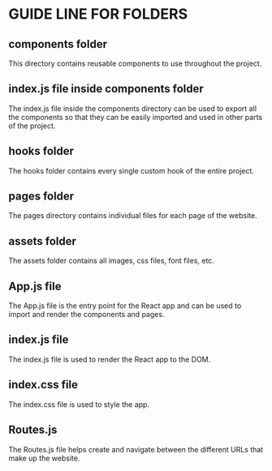 
# GUIDE LINE FOR FOLDERS

## components folder
This directory contains reusable components to use throughout the project.

## index.js file inside components folder 
The index.js file inside the components directory can be used to export all the components so that they can be easily imported and used in other parts of the project.

## hooks folder
The hooks folder contains every single custom hook of the entire project.

## pages folder
The pages directory contains individual files for each page of the website.

## assets folder 
The assets folder contains all images, css files, font files, etc.

## App.js file
The App.js file is the entry point for the React app and can be used to import and render the components and pages.

## index.js file 
The index.js file is used to render the React app to the DOM.

## index.css file
The index.css file is used to style the app.

## Routes.js
The Routes.js file helps create and navigate between the different URLs that make up the website.
